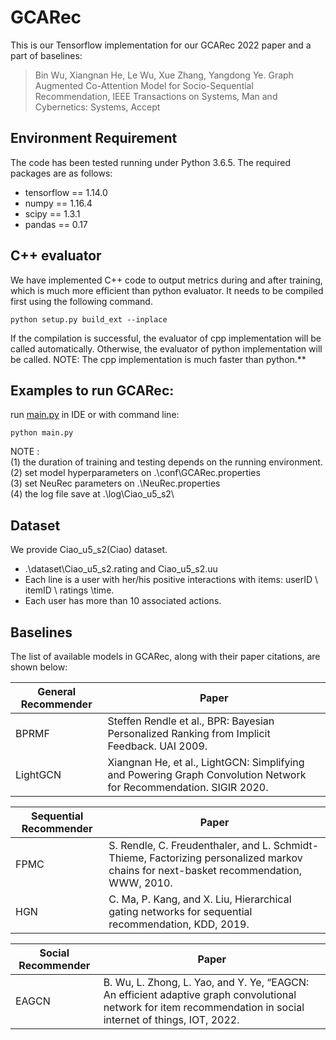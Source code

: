 # GCARec
This is our Tensorflow implementation for our GCARec 2022 paper and a part of baselines:

>Bin Wu, Xiangnan He, Le Wu, Xue Zhang, Yangdong Ye. Graph Augmented Co-Attention Model for Socio-Sequential Recommendation, IEEE Transactions on Systems, Man and Cybernetics: Systems, Accept

## Environment Requirement
The code has been tested running under Python 3.6.5. The required packages are as follows:
* tensorflow == 1.14.0
* numpy == 1.16.4
* scipy == 1.3.1
* pandas == 0.17

## C++ evaluator
We have implemented C++ code to output metrics during and after training, which is much more efficient than python evaluator. It needs to be compiled first using the following command. 
```
python setup.py build_ext --inplace
```
If the compilation is successful, the evaluator of cpp implementation will be called automatically.
Otherwise, the evaluator of python implementation will be called.
NOTE: The cpp implementation is much faster than python.**

## Examples to run GCARec:
run [main.py](./main.py) in IDE or with command line:
```
python main.py
```

NOTE :   
(1) the duration of training and testing depends on the running environment.  
(2) set model hyperparameters on .\conf\GCARec.properties  
(3) set NeuRec parameters on .\NeuRec.properties  
(4) the log file save at .\log\Ciao_u5_s2\  

## Dataset
We provide Ciao_u5_s2(Ciao) dataset.
  * .\dataset\Ciao_u5_s2.rating and Ciao_u5_s2.uu
  *  Each line is a user with her/his positive interactions with items: userID \ itemID \ ratings \time.
  *  Each user has more than 10 associated actions.

## Baselines
The list of available models in GCARec, along with their paper citations, are shown below:

| General Recommender | Paper                                                                                                         |
|---------------------|---------------------------------------------------------------------------------------------------------------|
| BPRMF               | Steffen Rendle et al., BPR: Bayesian Personalized Ranking from Implicit Feedback. UAI 2009.                   |
| LightGCN            | Xiangnan He, et al., LightGCN: Simplifying and Powering Graph Convolution Network for Recommendation. SIGIR 2020.|

| Sequential Recommender | Paper                                                                                                      |
|---------------------|---------------------------------------------------------------------------------------------------------------|
| FPMC            |S. Rendle, C. Freudenthaler, and L. Schmidt-Thieme, Factorizing personalized markov chains for next-basket recommendation, WWW, 2010.|
| HGN            | C. Ma, P. Kang, and X. Liu, Hierarchical gating networks for sequential recommendation, KDD, 2019.|

| Social Recommender | Paper                                                                                                      |
|--------------------|------------------------------------------------------------------------------------------------------------|
| EAGCN              | B. Wu, L. Zhong, L. Yao, and Y. Ye, “EAGCN: An efficient adaptive graph convolutional network for item recommendation in social internet of things, IOT, 2022.|
